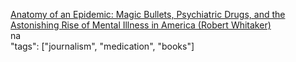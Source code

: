 [Anatomy of an Epidemic: Magic Bullets, Psychiatric Drugs, and the Astonishing Rise of Mental Illness in America (Robert Whitaker)](http://a.co/8ZkS4i5)<br />
na<br />
"tags": ["journalism", "medication", "books"]<br />
